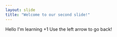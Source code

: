 ```yaml
---
layout: slide
title: "Welcome to our second slide!"
---
```

Hello I'm learning +1
Use the left arrow to go back!
